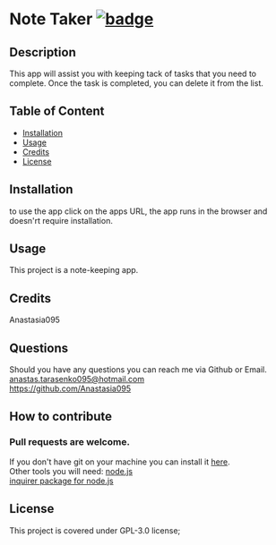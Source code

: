 

# Note Taker  [![badge](https://img.shields.io/static/v1?label=license&message=GPL-3.0&color=green)](https://choosealicense.com/licenses/gpl-3.0/)

## Description
This app will assist you with keeping tack of tasks that you need to complete. Once the task is completed, you can delete it from the list.

  ## Table of Content
  - [Installation](#installation)
  - [Usage](#usage)
  - [Credits](#credits)
  - [License](#license)

  ## Installation
  to use the app click on the apps URL, the app runs in the browser and doesn'rt require installation. 
  ## Usage
  This project is a note-keeping app. 

  ## Credits
  Anastasia095

  ## Questions
  Should you have any questions you can reach me via Github or Email.  
  anastas.tarasenko095@hotmail.com  
  https://github.com/Anastasia095

  ## How to contribute  
  ### Pull requests are welcome.
  If you don't have git on your machine you can install it [here](https://docs.github.com/en/get-started/quickstart/set-up-git).  
  Other tools you will need:
  [node.js](https://nodejs.dev/learn/how-to-install-nodejs)  
  [inquirer package for node.js](https://www.npmjs.com/package/inquirer/v/8.2.4#questions)

  
  ## License
  This project is covered under GPL-3.0 license;

   
  